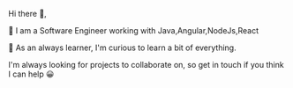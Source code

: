 Hi there 👋,

👷 I am a Software Engineer working with Java,Angular,NodeJs,React

📖 As an always learner, I'm curious to learn a bit of everything.

I'm always looking for projects to collaborate on, so get in touch if you think I can help 😀

<!---
jayakrrishnan/jayakrrishnan is a ✨ special ✨ repository because its `README.md` (this file) appears on your GitHub profile.
You can click the Preview link to take a look at your changes.
--->

